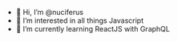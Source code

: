 - 👋 Hi, I’m @nuciferus
- 👀 I’m interested in all things Javascript
- 🌱 I’m currently learning ReactJS with GraphQL

<!---
nuciferus/nuciferus is a ✨ special ✨ repository because its `README.md` (this file) appears on your GitHub profile.
You can click the Preview link to take a look at your changes.
--->
